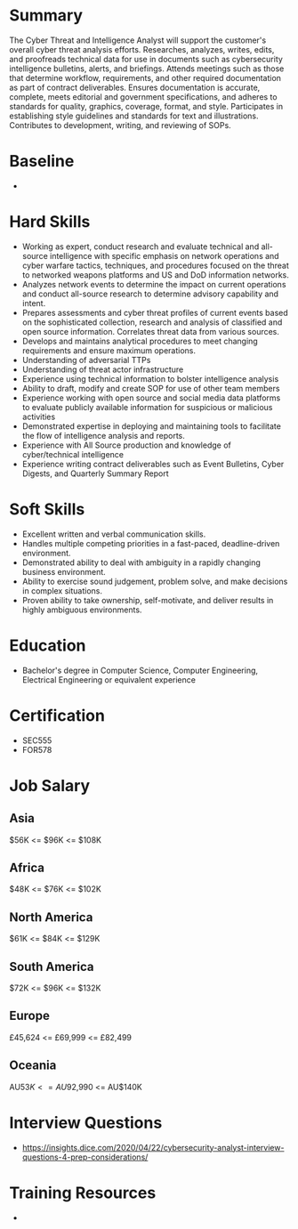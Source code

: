 # Summary
The Cyber Threat and Intelligence Analyst will support the customer's overall cyber threat analysis efforts. Researches, analyzes, writes, edits, and proofreads technical data for use in documents such as cybersecurity intelligence bulletins, alerts, and briefings. Attends meetings such as those that determine workflow, requirements, and other required documentation as part of contract deliverables. Ensures documentation is accurate, complete, meets editorial and government specifications, and adheres to standards for quality, graphics, coverage, format, and style. Participates in establishing style guidelines and standards for text and illustrations. Contributes to development, writing, and reviewing of SOPs.

# Baseline

* 


# Hard Skills
* Working as expert, conduct research and evaluate technical and all-source intelligence with specific emphasis on network operations and cyber warfare tactics, techniques, and procedures focused on the threat to networked weapons platforms and US and DoD information networks.
* Analyzes network events to determine the impact on current operations and conduct all-source research to determine advisory capability and intent.
* Prepares assessments and cyber threat profiles of current events based on the sophisticated collection, research and analysis of classified and open source information. Correlates threat data from various sources.
* Develops and maintains analytical procedures to meet changing requirements and ensure maximum operations.
* Understanding of adversarial TTPs
* Understanding of threat actor infrastructure
* Experience using technical information to bolster intelligence analysis
* Ability to draft, modify and create SOP for use of other team members
* Experience working with open source and social media data platforms to evaluate publicly available information for suspicious or malicious activities
* Demonstrated expertise in deploying and maintaining tools to facilitate the flow of intelligence analysis and reports.
* Experience with All Source production and knowledge of cyber/technical intelligence
* Experience writing contract deliverables such as Event Bulletins, Cyber Digests, and Quarterly Summary Report


# Soft Skills
* Excellent written and verbal communication skills.
* Handles multiple competing priorities in a fast-paced, deadline-driven environment.
* Demonstrated ability to deal with ambiguity in a rapidly changing business environment.
* Ability to exercise sound judgement, problem solve, and make decisions in complex situations.
* Proven ability to take ownership, self-motivate, and deliver results in highly ambiguous environments.


# Education
  * Bachelor's degree in Computer Science, Computer Engineering, Electrical Engineering or equivalent experience


# Certification
  * SEC555
  * FOR578


# Job Salary


## Asia
$56K <= $96K <= $108K


## Africa
$48K <= $76K <= $102K


## North America
$61K <= $84K <= $129K


## South America
$72K <= $96K <= $132K


## Europe
£45,624 <= £69,999 <= £82,499
 

## Oceania
AU$53K <= AU$92,990 <= AU$140K


# Interview Questions
 * https://insights.dice.com/2020/04/22/cybersecurity-analyst-interview-questions-4-prep-considerations/


# Training Resources
  * 



